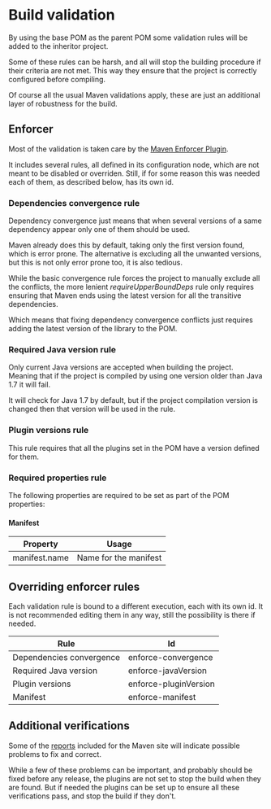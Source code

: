 # Build validation

By using the base POM as the parent POM some validation rules will be added to the inheritor project.

Some of these rules can be harsh, and all will stop the building procedure if their criteria are not met. This way they ensure that the project is correctly configured before compiling.

Of course all the usual Maven validations apply, these are just an additional layer of robustness for the build.

## Enforcer

Most of the validation is taken care by the [Maven Enforcer Plugin][enforcer-plugin].

It includes several rules, all defined in its configuration node, which are not meant to be disabled or overriden. Still, if for some reason this was needed each of them, as described below, has its own id.

### Dependencies convergence rule

Dependency convergence just means that when several versions of a same dependency appear only one of them should be used.

Maven already does this by default, taking only the first version found, which is error prone. The alternative is excluding all the unwanted versions, but this is not only error prone too, it is also tedious.

While the basic convergence rule forces the project to manually exclude all the conflicts, the more lenient *requireUpperBoundDeps* rule only requires ensuring that Maven ends using the latest version for all the transitive dependencies.

Which means that fixing dependency convergence conflicts just requires adding the latest version of the library to the POM.

###  Required Java version rule

Only current Java versions are accepted when building the project. Meaning that if the project is compiled by using one version older than Java 1.7 it will fail.

It will check for Java 1.7 by default, but if the project compilation version is changed then that version will be used in the rule.

### Plugin versions rule

This rule requires that all the plugins set in the POM have a version defined for them.

### Required properties rule

The following properties are required to be set as part of the POM properties:

#### Manifest

|Property|Usage|
|---|---|
|manifest.name|Name for the manifest|

## Overriding enforcer rules

Each validation rule is bound to a different execution, each with its own id. It is not recommended editing them in any way, still the possibility is there if needed.

|Rule|Id|
|---|---|
|Dependencies convergence|enforce-convergence|
|Required Java version|enforce-javaVersion|
|Plugin versions|enforce-pluginVersion|
|Manifest|enforce-manifest|

## Additional verifications

Some of the [reports][reports] included for the Maven site will indicate possible problems to fix and correct. 

While a few of these problems can be important, and probably should be fixed before any release, the plugins are not set to stop the build when they are found. But if needed the plugins can be set up to ensure all these verifications pass, and stop the build if they don't.

[enforcer-plugin]: https://maven.apache.org/enforcer/maven-enforcer-plugin/

[reports]: ./site_reports.html

